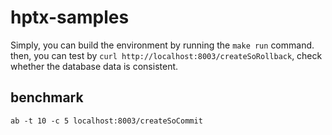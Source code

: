 # hptx-samples
Simply, you can build the environment by running the `make run` command. then, you can test by `curl http://localhost:8003/createSoRollback`, check whether the database data is consistent.
## benchmark
```shell
ab -t 10 -c 5 localhost:8003/createSoCommit
```